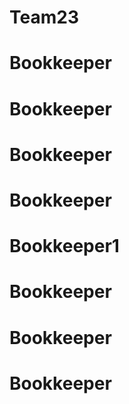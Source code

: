 # Team23
# Bookkeeper
# Bookkeeper
# Bookkeeper
# Bookkeeper
# Bookkeeper1
# Bookkeeper
# Bookkeeper
# Bookkeeper
